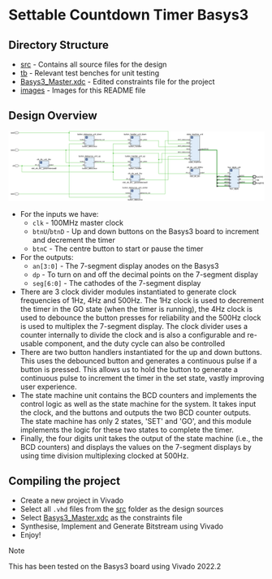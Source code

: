 # Settable Countdown Timer Basys3

## Directory Structure
- [src](./src/) - Contains all source files for the design
- [tb](./tb/) - Relevant test benches for unit testing
- [Basys3_Master.xdc](./Basys3_Master.xdc) - Edited constraints file for the project
- [images](./images) - Images for this README file

## Design Overview

![schematic](./images/schematic.png)

- For the inputs we have:
    - `clk` - 100MHz master clock
    - `btnU`/`btnD` - Up and down buttons on the Basys3 board to increment and decrement the timer
    - `btnC` - The centre button to start or pause the timer
- For the outputs:
    - `an[3:0]` - The 7-segment display anodes on the Basys3
    - `dp` - To turn on and off the decimal points on the 7-segment display
    - `seg[6:0]` - The cathodes of the 7-segment display
- There are 3 clock divider modules instantiated to generate clock frequencies of 1Hz, 4Hz and 500Hz. The 1Hz clock is used to decrement the timer in the GO state (when the timer is running), the 4Hz clock is used to debounce the button presses for reliability and the 500Hz clock is used to multiplex the 7-segment display. The clock divider uses a counter internally to divide the clock and is also a configurable and re-usable component, and the duty cycle can also be controlled
- There are two button handlers instantiated for the up and down buttons. This uses the debounced button and generates a continuous pulse if a button is pressed. This allows us to hold the button to generate a continuous pulse to increment the timer in the set state, vastly improving user experience.
- The state machine unit contains the BCD counters and implements the control logic as well as the state machine for the system. It takes input the clock, and the buttons and outputs the two BCD counter outputs. The state machine has only 2 states, 'SET' and 'GO', and this module implements the logic for these two states to complete the timer.
- Finally, the four digits unit takes the output of the state machine (i.e., the BCD counters) and displays the values on the 7-segment displays by using time division multiplexing clocked at 500Hz.

## Compiling the project

- Create a new project in Vivado
- Select all `.vhd` files from the [src](./src) folder as the design sources
- Select [Basys3_Master.xdc](./Basys3_Master.xdc) as the constraints file
- Synthesise, Implement and Generate Bitstream using Vivado
- Enjoy!


> [!NOTE]
> This has been tested on the Basys3 board using Vivado 2022.2
